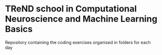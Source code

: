 # TReND school in Computational Neuroscience and Machine Learning Basics

Repository containing the coding exercises organised in folders for each day

